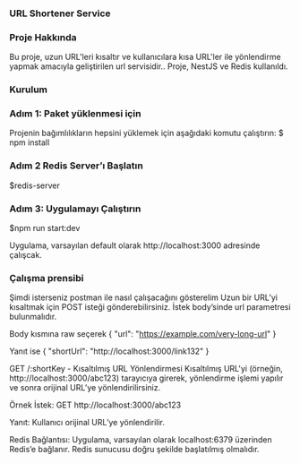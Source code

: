 ### URL Shortener Service

### Proje Hakkında
Bu proje, uzun URL'leri kısaltır ve kullanıcılara kısa URL'ler ile yönlendirme yapmak amacıyla geliştirilen url servisidir.. Proje, NestJS ve Redis kullanıldı.

### Kurulum

### Adım 1: Paket yüklenmesi için
Projenin bağımlılıkların hepsini yüklemek için aşağıdaki komutu çalıştırın:
$ npm install

### Adım 2 Redis Server’ı Başlatın
$redis-server

### Adım 3: Uygulamayı Çalıştırın
$npm run start:dev

Uygulama, varsayılan default olarak http://localhost:3000 adresinde çalışcak.

### Çalışma prensibi
Şimdi isterseniz postman ile nasıl çalışacağını gösterelim
Uzun bir URL’yi kısaltmak için POST isteği gönderebilirsiniz. İstek body’sinde url parametresi bulunmalıdır.

Body kısmına raw seçerek
{
  "url": "https://example.com/very-long-url"
}


Yanıt ise
{
  "shortUrl": "http://localhost:3000/link132"
}

GET /:shortKey - Kısaltılmış URL Yönlendirmesi
Kısaltılmış URL'yi (örneğin, http://localhost:3000/abc123) tarayıcıya girerek, yönlendirme işlemi yapılır ve sonra orijinal URL’ye yönlendirilirsiniz.

Örnek İstek: GET http://localhost:3000/abc123

Yanıt: Kullanıcı orijinal URL’ye yönlendirilir.

Redis Bağlantısı: Uygulama, varsayılan olarak localhost:6379 üzerinden Redis’e bağlanır. Redis sunucusu doğru şekilde başlatılmış olmalıdır.
